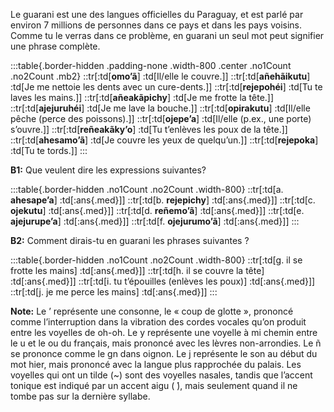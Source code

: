 Le guarani est une des langues officielles du Paraguay, et est parlé par environ 7 millions de personnes
dans ce pays et dans les pays voisins. Comme tu le verras dans ce problème, en guarani un seul mot peut
signifier une phrase complète.

:::table{.border-hidden .padding-none .width-800 .center .no1Count .no2Count .mb2}
::tr[:td[**omo’ã**] :td[Il/elle le couvre.]]
::tr[:td[**añehãikutu**] :td[Je me nettoie les dents avec un cure-dents.]]
::tr[:td[**rejepohéi**] :td[Tu te laves les mains.]]
::tr[:td[**añeakãpichy**] :td[Je me frotte la tête.]]
::tr[:td[**ajejuruhéi**] :td[Je me lave la bouche.]]
::tr[:td[**opirakutu**] :td[Il/elle pêche (perce des poissons).]]
::tr[:td[**ojepe’a**] :td[Il/elle (p.ex., une porte) s’ouvre.]]
::tr[:td[**reñeakãky’o**] :td[Tu t’enlèves les poux de la tête.]]
::tr[:td[**ahesamo’ã**] :td[Je couvre les yeux de quelqu’un.]]
::tr[:td[**rejepoka**] :td[Tu te tords.]]
:::

**B1:** Que veulent dire les expressions suivantes?

:::table{.border-hidden .no1Count .no2Count .width-800}
::tr[:td[a. **ahesape’a**] :td[:ans{.med}]]
::tr[:td[b. **rejepichy**] :td[:ans{.med}]]
::tr[:td[c. **ojekutu**] :td[:ans{.med}]]
::tr[:td[d. **reñemo’ã**] :td[:ans{.med}]]
::tr[:td[e. **ajejurupe’a**] :td[:ans{.med}]]
::tr[:td[f. **ojejurumo’ã**] :td[:ans{.med}]]
:::

**B2:** Comment dirais-tu en guarani les phrases suivantes ?

:::table{.border-hidden .no1Count .no2Count .width-800}
::tr[:td[g. il se frotte les mains] :td[:ans{.med}]]
::tr[:td[h. il se couvre la tête] :td[:ans{.med}]]
::tr[:td[i. tu t’épouilles (enlèves les poux)] :td[:ans{.med}]]
::tr[:td[j. je me perce les mains] :td[:ans{.med}]]
:::

**Note:** Le ’ représente une consonne, le « coup de glotte », prononcé comme l’interruption dans la vibration des cordes vocales qu’on produit entre les voyelles de oh-oh. Le y représente une voyelle à mi
chemin entre le u et le ou du français, mais prononcé avec les lèvres non-arrondies. Le ñ se prononce
comme le gn dans oignon. Le j représente le son au début du mot hier, mais prononcé avec la langue
plus rapprochée du palais. Les voyelles qui ont un tilde (~) sont des voyelles nasales, tandis que l’accent
tonique est indiqué par un accent aigu ( ́), mais seulement quand il ne tombe pas sur la dernière syllabe.